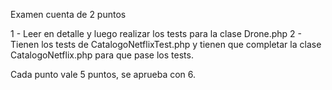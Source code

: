 Examen cuenta de 2 puntos

1 - Leer en detalle y luego realizar los tests para la clase Drone.php
2 - Tienen los tests de CatalogoNetflixTest.php y tienen que completar la
    clase CatalogoNetflix.php para que pase los tests.

Cada punto vale 5 puntos, se aprueba con 6.